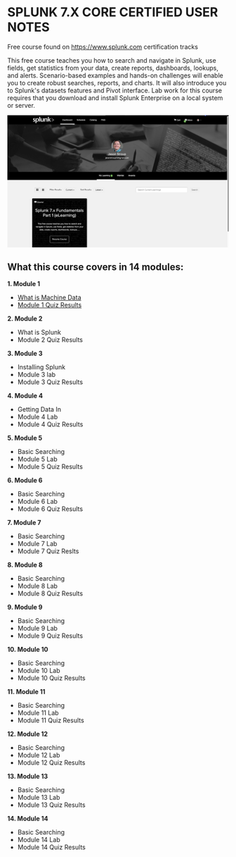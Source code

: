 # SPLUNK 7.X CORE CERTIFIED USER NOTES

Free course found on https://www.splunk.com certification tracks

This free course teaches you how to search and navigate in Splunk, use fields, get statistics from your data, create reports, dashboards, lookups, and alerts. Scenario-based examples and hands-on challenges will enable you to create robust searches, reports, and charts. It will also introduce you to Splunk's datasets features and Pivot interface. Lab work for this course requires that you download and install Splunk Enterprise on a local system or server.

![splunk overview fundamentals landing page](https://raw.githubusercontent.com/stroupjason/splunk-user-certification-7.x-notes/master/img/splunk-course-overview-Screen%20Shot.png)

## What this course covers in 14 modules:

**1. Module 1**

- [What is Machine Data](https://github.com/stroupjason/splunk-user-certification-7.x-notes/tree/master/Module%201)
- [Module 1 Quiz Results](https://raw.githubusercontent.com/stroupjason/splunk-user-certification-7.x-notes/master/Module%201/img/splunk-module-1-quiz-Screen%20Shot%202020-06-24%20at%2010.18.32%20PM.png)

**2. Module 2**

- What is Splunk
- Module 2 Quiz Results

**3. Module 3**

- Installing Splunk
- Module 3 lab
- Module 3 Quiz Results

**4. Module 4**

- Getting Data In
- Module 4 Lab
- Module 4 Quiz Results

**5. Module 5**

- Basic Searching
- Module 5 Lab
- Module 5 Quiz Results

**6. Module 6**

- Basic Searching
- Module 6 Lab
- Module 6 Quiz Results

**7. Module 7**

- Basic Searching
- Module 7 Lab
- Module 7 Quiz Reslts

**8. Module 8**

- Basic Searching
- Module 8 Lab
- Module 8 Quiz Results

**9. Module 9**

- Basic Searching
- Module 9 Lab
- Module 9 Quiz Results

**10. Module 10**

- Basic Searching
- Module 10 Lab
- Module 10 Quiz Results

**11. Module 11**

- Basic Searching
- Module 11 Lab
- Module 11 Quiz Results

**12. Module 12**

- Basic Searching
- Module 12 Lab
- Module 12 Quiz Results

**13. Module 13**

- Basic Searching
- Module 13 Lab
- Module 13 Quiz Results

**14. Module 14**

- Basic Searching
- Module 14 Lab
- Module 14 Quiz Results
